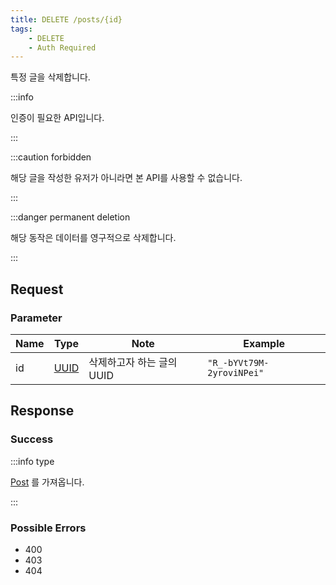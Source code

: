 ```yaml
---
title: DELETE /posts/{id}
tags:
    - DELETE
    - Auth Required
---
```


특정 글을 삭제합니다.

:::info

인증이 필요한 API입니다.

:::

:::caution forbidden

해당 글을 작성한 유저가 아니라면 본 API를 사용할 수 없습니다.

:::

:::danger permanent deletion

해당 동작은 데이터를 영구적으로 삭제합니다.

:::

## Request

### Parameter

| Name | Type                                 | Note                      | Example                   |
| ---- | ------------------------------------ | ------------------------- | ------------------------- |
| id   | [UUID](../../types/semantic/uuid.md) | 삭제하고자 하는 글의 UUID | `"R_-bYVt79M-2yroviNPei"` |

## Response

### Success

:::info type

[Post](../../types/schema/post.md) 를 가져옵니다.

:::

### Possible Errors

-   400
-   403
-   404
